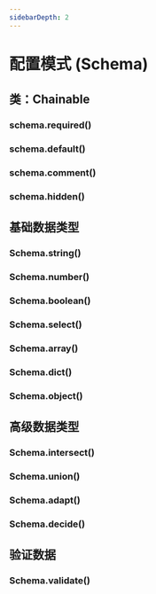 ```yaml
---
sidebarDepth: 2
---
```


# 配置模式 (Schema)

## 类：Chainable

### schema.required()

### schema.default()

### schema.comment()

### schema.hidden()

## 基础数据类型

### Schema.string()

### Schema.number()

### Schema.boolean()

### Schema.select()

### Schema.array()

### Schema.dict()

### Schema.object()

## 高级数据类型

### Schema.intersect()

### Schema.union()

### Schema.adapt()

### Schema.decide()

## 验证数据

### Schema.validate()
